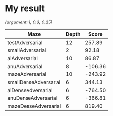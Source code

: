# My result
*(argument: 1, 0.3, 0.25)*

Maze | Depth | Score
-----|-------|-----
testAdversarial | 12 | 257.89
smallAdversarial | 2 | 92.18
aiAdversarial | 10 | 86.87
anuAdversarial | 8 | -106.36
mazeAdversarial | 10 | -243.92
smallDenseAdversarial | 6 | 344.13
aiDenseAdversarial | 6 | -764.50
anuDenseAdversarial | 6 | -366.81
mazeDenseAdversarial | 6 | 819.40
